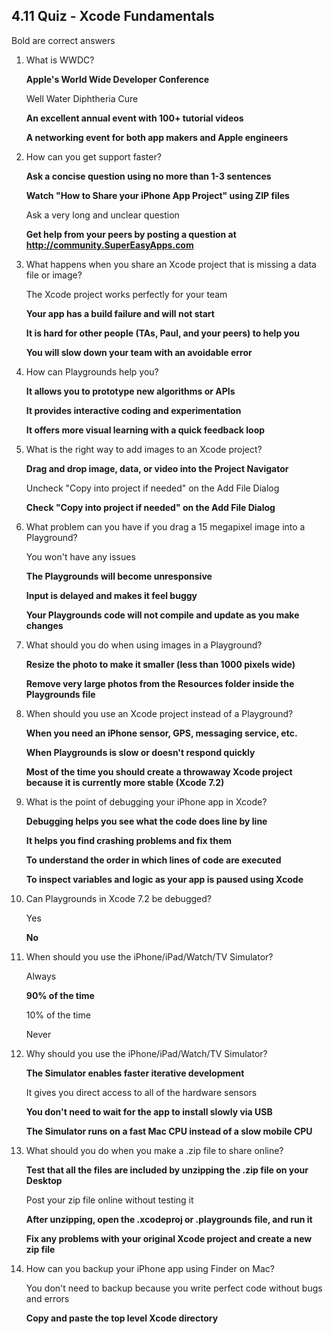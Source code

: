 4.11 Quiz - Xcode Fundamentals
----

Bold are correct answers

1. What is WWDC? 

	**Apple's World Wide Developer Conference**
	
	Well Water Diphtheria Cure
	
	**An excellent annual event with 100+ tutorial videos**
	
	**A networking event for both app makers and Apple engineers**
2. How can you get support faster?

	**Ask a concise question using no more than 1-3 sentences**
	
	**Watch "How to Share your iPhone App Project" using ZIP files**
	
	Ask a very long and unclear question
	
	**Get help from your peers by posting a question at http://community.SuperEasyApps.com**


3. What happens when you share an Xcode project that is missing a data file or image?

	The Xcode project works perfectly for your team
	
	**Your app has a build failure and will not start**
	
	**It is hard for other people (TAs, Paul, and your peers) to help you**
	
	**You will slow down your team with an avoidable error**


4. How can Playgrounds help you?

	**It allows you to prototype new algorithms or APIs**
	
	**It provides interactive coding and experimentation**
	
	**It offers more visual learning with a quick feedback loop**


5. What is the right way to add images to an Xcode project?

	**Drag and drop image, data, or video into the Project Navigator**
	
	Uncheck "Copy into project if needed" on the Add File Dialog
	
	**Check "Copy into project if needed" on the Add File Dialog**
	

6. What problem can you have if you drag a 15 megapixel image into a Playground?

	You won't have any issues
	
	**The Playgrounds will become unresponsive**
	
	**Input is delayed and makes it feel buggy**
	
	**Your Playgrounds code will not compile and update as you make changes**


7. What should you do when using images in a Playground?

	**Resize the photo to make it smaller (less than 1000 pixels wide)**
	
	**Remove very large photos from the Resources folder inside the Playgrounds file**
	

8. When should you use an Xcode project instead of a Playground?

	**When you need an iPhone sensor, GPS, messaging service, etc.**
	
	**When Playgrounds is slow or doesn't respond quickly**
	
	**Most of the time you should create a throwaway Xcode project because it is currently more stable (Xcode 7.2)**


9. What is the point of debugging your iPhone app in Xcode?

	**Debugging helps you see what the code does line by line**
	
	**It helps you find crashing problems and fix them**
	
	**To understand the order in which lines of code are executed**
	
	**To inspect variables and logic as your app is paused using Xcode**


10. Can Playgrounds in Xcode 7.2 be debugged?

	Yes
	
	**No**


11. When should you use the iPhone/iPad/Watch/TV Simulator?

	Always

	**90% of the time**

	10% of the time

	Never

12. Why should you use the iPhone/iPad/Watch/TV Simulator?

	**The Simulator enables faster iterative development**
	
	It gives you direct access to all of the hardware sensors
	
	**You don't need to wait for the app to install slowly via USB**
	
	**The Simulator runs on a fast Mac CPU instead of a slow mobile CPU**

13. What should you do when you make a .zip file to share online?

	**Test that all the files are included by unzipping the .zip file on your Desktop**
	
	Post your zip file online without testing it
	
	**After unzipping, open the .xcodeproj or .playgrounds file, and run it**
	
	**Fix any problems with your original Xcode project and create a new zip file**

14. How can you backup your iPhone app using Finder on Mac?

	You don't need to backup because you write perfect code without bugs and errors
	
	**Copy and paste the top level Xcode directory**

